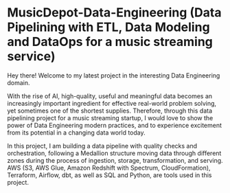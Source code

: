 # MusicDepot-Data-Engineering (Data Pipelining with ETL, Data Modeling and DataOps for a music streaming service)

Hey there! Welcome to my latest project in the interesting Data Engineering domain.

With the rise of AI, high-quality, useful and meaningful data becomes an increasingly important ingredient for effective real-world problem solving, yet sometimes one of the shortest supplies. 
Therefore, through this data pipelining project for a music streaming startup, I would love to show the power of Data Engineering modern practices, and to experience excitement from its potential in a changing data world today.

In this project, I am building a data pipeline with quality checks and orchestration, following a Medallion structure moving data through different zones during the process of ingestion, storage, transformation, and serving. AWS (S3, AWS Glue, Amazon Redshift with Spectrum, CloudFormation), Terraform, Airflow, dbt, as well as SQL and Python, are tools used in this project.
